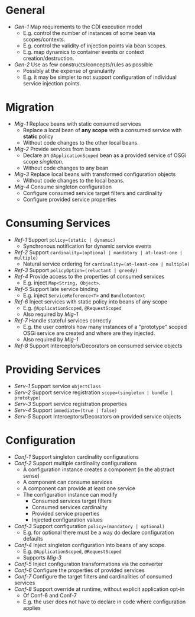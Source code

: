 # General
- *Gen-1* Map requirements to the CDI execution model
    - E.g. control the number of instances of some bean via scopes/contexts.
    - E.g. control the validity of injection points via bean scopes.
    - E.g. map dynamics to container events or context creation/destruction.
- *Gen-2* Use as few constructs/concepts/rules as possible
    - Possibly at the expense of granularity
    - E.g. it may be simpler to not support configuration of individual service injection points.

# Migration
- *Mig-1* Replace beans with static consumed services
    - Replace a local bean of **any scope** with a consumed service with **static** policy
    - Without code changes to the other local beans.
- *Mig-2* Provide services from beans
    - Declare an `@ApplicationScoped` bean as a provided service of OSGi scope *singleton*.
    - Without code changes to any bean
- *Mig-3* Replace local beans with transformed configuration objects 
    - Without code changes to the local beans.
- *Mig-4* Consume singleton configuration
    - Configure consumed service target filters and cardinality
    - Configure provided service properties

# Consuming Services
- *Ref-1* Support `policy=(static | dynamic)`
    - Synchronous notification for dynamic service events
- *Ref-2* Support `cardinality=(optional | mandatory | at-least-one | multiple)`
    - Natural service ordering for `cardinality=(at-least-one | multiple)`
- *Ref-3* Support `policyOption=(reluctant | greedy)`
- *Ref-4* Provide access to the properties of consumed services
    - E.g. inject `Map<String, Object>`.
- *Ref-5* Support late service binding
    - E.g. inject `ServiceReference<T>` and `BundleContext` 
- *Ref-6* Inject services with static policy into beans of any scope
    - E.g. `@ApplicationScoped`, `@RequestScoped`
    - Also required by *Mig-1*
- *Ref-7* Handle stateful services correctly
    - E.g. the user controls how many instances of a "prototype" scoped OSGi service are created and where are they injected.
    - Also required by *Mig-1*
- *Ref-8* Support Interceptors/Decorators on consumed service objects 

# Providing Services
- *Serv-1* Support service `objectClass`
- *Serv-2* Support service registration `scope=(singleton | bundle | prototype)`
- *Serv-3* Support service registration properties
- *Serv-4* Support `immediate=(true | false)`
- *Serv-5* Support Interceptors/Decorators on provided service objects

# Configuration
- *Conf-1* Support singleton cardinality configurations
- *Conf-2* Support multiple cardinality configurations
    - A configuration instance creates a component (in the abstract sense)
    - A component can consume services
    - A component can provide at least one service
    - The configuration instance can modify
        - Consumed services target filters
        - Consumed services cardinality
        - Provided service properties
        - Injected configuration values
- *Conf-3* Support configuration `policy=(mandatory | optional)`
    - E.g. for optional there must be a way do declare configuration defaults
- *Conf-4* Inject singleton configuration into beans of any scope.
    - E.g. `@ApplicationScoped`, `@RequestScoped`
    - Supports *Mig-3*
- *Conf-5* Inject configuration transformations via the converter
- *Conf-6* Configure the properties of provided services
- *Conf-7* Configure the target filters and cardinalities of consumed services
- *Conf-8* Support override at runtime, without explicit application opt-in
    - Of Conf-6 and Conf-7
    - E.g. the user does not have to declare in code where configuration applies
